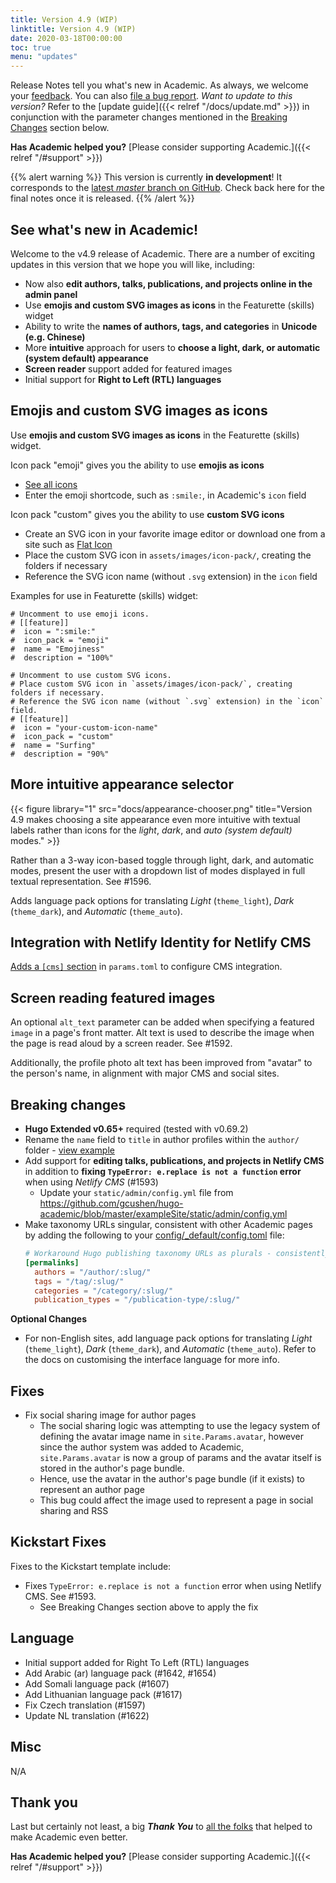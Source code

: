 ```yaml
---
title: Version 4.9 (WIP)
linktitle: Version 4.9 (WIP)
date: 2020-03-18T00:00:00
toc: true
menu: "updates"
---
```


Release Notes tell you what's new in Academic. As always, we welcome your [feedback](https://github.com/gcushen/hugo-academic/issues). You can also [file a bug report](https://github.com/gcushen/hugo-academic/issues). *Want to update to this version?* Refer to the [update guide]({{< relref "/docs/update.md" >}}) in conjunction with the parameter changes mentioned in the [Breaking Changes](#breaking-changes) section below.

**Has Academic helped you?** [Please consider supporting Academic.]({{< relref "/#support" >}})

{{% alert warning %}}
This version is currently **in development**! It corresponds to the [latest *master* branch on GitHub](https://github.com/gcushen/hugo-academic). Check back here for the final notes once it is released.
{{% /alert %}}

## See what's new in Academic!

Welcome to the v4.9 release of Academic. There are a number of exciting updates in this version that we hope you will like, including:

- Now also **edit authors, talks, publications, and projects online in the admin panel**
- Use **emojis and custom SVG images as icons** in the Featurette (skills) widget
- Ability to write the **names of authors, tags, and categories** in **Unicode (e.g. Chinese)**
- More **intuitive** approach for users to **choose a light, dark, or automatic (system default) appearance**
- **Screen reader** support added for featured images
- Initial support for **Right to Left (RTL) languages**

## Emojis and custom SVG images as icons

Use **emojis and custom SVG images as icons** in the Featurette (skills) widget.

Icon pack "emoji" gives you the ability to use **emojis as icons**

- [See all icons](https://github.com/ikatyang/emoji-cheat-sheet/blob/master/README.md)
- Enter the emoji shortcode, such as `:smile:`, in Academic's `icon` field

Icon pack "custom" gives you the ability to use **custom SVG icons**

- Create an SVG icon in your favorite image editor or download one from a site such as [Flat Icon](https://www.flaticon.com/)
- Place the custom SVG icon in `assets/images/icon-pack/`, creating the folders if necessary
- Reference the SVG icon name (without `.svg` extension) in the `icon` field

Examples for use in Featurette (skills) widget:

```
# Uncomment to use emoji icons.
# [[feature]]
#  icon = ":smile:"
#  icon_pack = "emoji"
#  name = "Emojiness"
#  description = "100%"  

# Uncomment to use custom SVG icons.
# Place custom SVG icon in `assets/images/icon-pack/`, creating folders if necessary.
# Reference the SVG icon name (without `.svg` extension) in the `icon` field.
# [[feature]]
#  icon = "your-custom-icon-name"
#  icon_pack = "custom"
#  name = "Surfing"
#  description = "90%"
```

## More intuitive appearance selector

{{< figure library="1" src="docs/appearance-chooser.png" title="Version 4.9 makes choosing a site appearance even more intuitive with textual labels rather than icons for the _light_, _dark_, and _auto (system default)_ modes." >}}

Rather than a 3-way icon-based toggle through light, dark, and automatic modes, present the user with a dropdown list of modes displayed in full textual representation. See #1596.

Adds language pack options for translating _Light_ (`theme_light`), _Dark_ (`theme_dark`), and _Automatic_ (`theme_auto`).

## Integration with Netlify Identity for Netlify CMS

[Adds a `[cms]` section](https://github.com/gcushen/hugo-academic/commit/5738cdd41e547d6527c1d30816ee82b55d57dedd#diff-8b291e059fa3d9923251f60f22e0ef49) in `params.toml` to configure CMS integration.

## Screen reading featured images

An optional `alt_text` parameter can be added when specifying a featured `image` in a page's front matter. Alt text is used to describe the image when the page is read aloud by a screen reader. See #1592.

Additionally, the profile photo alt text has been improved from "avatar" to the person's name, in alignment with major CMS and social sites.

## Breaking changes

- **Hugo Extended v0.65+** required (tested with v0.69.2)
- Rename the `name` field to `title` in author profiles within the `author/` folder - [view example](https://github.com/gcushen/hugo-academic/commit/601620c7a66212e2da873b2e3780a8051b60b79e#diff-eab95e193c42e9d9b63e6d1aea2fc132)
- Add support for **editing talks, publications, and projects in Netlify CMS** in addition to **fixing `TypeError: e.replace is not a function` error** when using _Netlify CMS_ (#1593)
  - Update your `static/admin/config.yml` file from https://github.com/gcushen/hugo-academic/blob/master/exampleSite/static/admin/config.yml
- Make taxonomy URLs singular, consistent with other Academic pages by adding the following to your [config/_default/config.toml](https://github.com/gcushen/hugo-academic/commit/601620c7a66212e2da873b2e3780a8051b60b79e#diff-8d0f7bcc0d4bed4832625ea6b50478e1) file:
   ```toml
   # Workaround Hugo publishing taxonomy URLs as plurals - consistently use singular across Academic.
   [permalinks]
     authors = "/author/:slug/"
     tags = "/tag/:slug/"
     categories = "/category/:slug/"
     publication_types = "/publication-type/:slug/"
   ```

**Optional Changes**

- For non-English sites, add language pack options for translating _Light_ (`theme_light`), _Dark_ (`theme_dark`), and _Automatic_ (`theme_auto`). Refer to the docs on customising the interface language for more info.

## Fixes

- Fix social sharing image for author pages
  - The social sharing logic was attempting to use the legacy system of defining the avatar image name in `site.Params.avatar`, however since the author system was added to Academic, `site.Params.avatar` is now a group of params and the avatar itself is stored in the author's page bundle.
  - Hence, use the avatar in the author's page bundle (if it exists) to represent an author page
  - This bug could affect the image used to represent a page in social sharing and RSS

## Kickstart Fixes

Fixes to the Kickstart template include:

- Fixes `TypeError: e.replace is not a function` error when using Netlify CMS. See #1593.
  - See Breaking Changes section above to apply the fix

## Language

- Initial support added for Right To Left (RTL) languages
- Add Arabic (ar) language pack (#1642, #1654)
- Add Somali language pack (#1607)
- Add Lithuanian language pack (#1617)
- Fix Czech translation (#1597)
- Update NL translation (#1622)

## Misc

N/A

## Thank you

Last but certainly not least, a big **_Thank You_** to [all the folks](https://github.com/gcushen/hugo-academic/graphs/contributors) that helped to make Academic even better.

**Has Academic helped you?** [Please consider supporting Academic.]({{< relref "/#support" >}})
